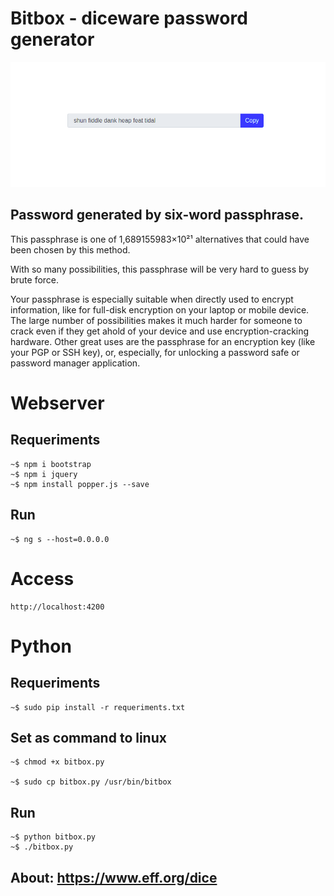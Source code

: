# Bitbox - diceware password generator

<img src="bitbox.png">


## Password generated by six-word passphrase.

This passphrase is one of 1,689155983×10²¹ alternatives that could have been chosen by this method. 

With so many possibilities, this passphrase will be very hard to guess by brute force.

Your passphrase is especially suitable when directly used to encrypt information, like for full-disk encryption on your laptop or mobile device. The large number of possibilities makes it much harder for someone to crack even if they get ahold of your device and use encryption-cracking hardware. Other great uses are the passphrase for an encryption key (like your PGP or SSH key), or, especially, for unlocking a password safe or password manager application.

# Webserver

## Requeriments

    ~$ npm i bootstrap
    ~$ npm i jquery
    ~$ npm install popper.js --save

## Run

    ~$ ng s --host=0.0.0.0

# Access

    http://localhost:4200

# Python

## Requeriments

    ~$ sudo pip install -r requeriments.txt
    

## Set as command to linux

    ~$ chmod +x bitbox.py

    ~$ sudo cp bitbox.py /usr/bin/bitbox

## Run
    
    ~$ python bitbox.py
    ~$ ./bitbox.py


## About: https://www.eff.org/dice

